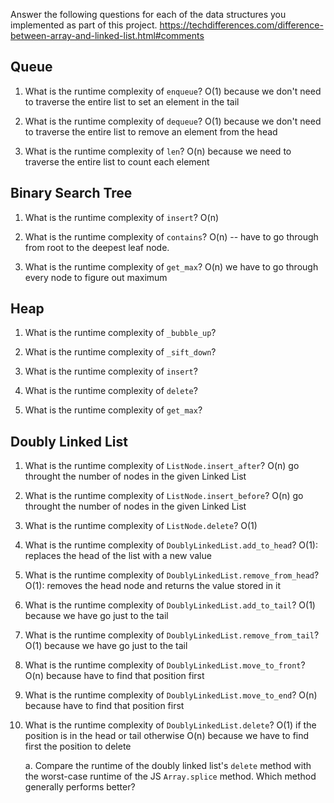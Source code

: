 Answer the following questions for each of the data structures you implemented as part of this project.
https://techdifferences.com/difference-between-array-and-linked-list.html#comments
## Queue

1. What is the runtime complexity of `enqueue`?
O(1) because we don't need to traverse the entire list to set an element in the tail

2. What is the runtime complexity of `dequeue`?
O(1) because we don't need to traverse the entire list to remove an element from the head

3. What is the runtime complexity of `len`?
O(n) because we need to traverse the entire list to count each element

## Binary Search Tree

1. What is the runtime complexity of `insert`? 
O(n)

2. What is the runtime complexity of `contains`?
O(n) -- have to go through from root to the deepest leaf node.

3. What is the runtime complexity of `get_max`? 
O(n) we have to go through every node to figure out maximum
## Heap

1. What is the runtime complexity of `_bubble_up`?

2. What is the runtime complexity of `_sift_down`?

3. What is the runtime complexity of `insert`?

4. What is the runtime complexity of `delete`?

5. What is the runtime complexity of `get_max`?

## Doubly Linked List

1. What is the runtime complexity of
`ListNode.insert_after`?
O(n) go throught the number of nodes in the given Linked List

2. What is the runtime complexity of `ListNode.insert_before`?
O(n) go throught the number of nodes in the given Linked List

3. What is the runtime complexity of `ListNode.delete`?
O(1)

4. What is the runtime complexity of `DoublyLinkedList.add_to_head`?
O(1): replaces the head of the list with a new value


5. What is the runtime complexity of `DoublyLinkedList.remove_from_head`?
O(1): removes the head node and returns the value stored in it

6. What is the runtime complexity of `DoublyLinkedList.add_to_tail`?
O(1) because we have go just to the tail

7. What is the runtime complexity of `DoublyLinkedList.remove_from_tail`?
O(1) because we have go just to the tail

8. What is the runtime complexity of `DoublyLinkedList.move_to_front`?
O(n) because have to find that position first

9. What is the runtime complexity of `DoublyLinkedList.move_to_end`?
O(n) because have to find that position first

10. What is the runtime complexity of `DoublyLinkedList.delete`?
O(1) if the position is in the head or tail 
otherwise O(n) because we have to find first the position to delete

    a. Compare the runtime of the doubly linked list's `delete` method with the worst-case runtime of the JS `Array.splice` method. Which method generally performs better?